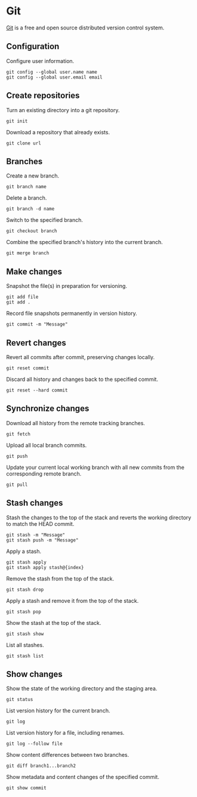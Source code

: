 # Git

[Git](https://git-scm.com/) is a free and open source distributed version control system.

## Configuration

Configure user information.
```
git config --global user.name name
git config --global user.email email
```

## Create repositories

Turn an existing directory into a git repository.
```
git init
```

Download a repository that already exists.
```
git clone url
```

## Branches

Create a new branch.
```
git branch name
```

Delete a branch.
```
git branch -d name
```

Switch to the specified branch.
```
git checkout branch
```

Combine the specified branch's history into the current branch.
```
git merge branch
```

## Make changes

Snapshot the file(s) in preparation for versioning.
```
git add file
git add .
```

Record file snapshots permanently in version history.
```
git commit -m "Message"
```

## Revert changes

Revert all commits after commit, preserving changes locally.
```
git reset commit
```

Discard all history and changes back to the specified commit.
```
git reset --hard commit
```

## Synchronize changes

Download all history from the remote tracking branches.
```
git fetch
```

Upload all local branch commits.
```
git push
```

Update your current local working branch with all new commits from the corresponding remote branch.
```
git pull
```

## Stash changes

Stash the changes to the top of the stack and reverts the working directory to match the HEAD commit.
```
git stash -m "Message"
git stash push -m "Message"
```

Apply a stash.
```
git stash apply
git stash apply stash@{index}
```

Remove the stash from the top of the stack.
```
git stash drop
```

Apply a stash and remove it from the top of the stack.
```
git stash pop
```

Show the stash at the top of the stack.
```
git stash show
```

List all stashes.
```
git stash list
```

## Show changes

Show the state of the working directory and the staging area.
```
git status
```

List version history for the current branch.
```
git log
```

List version history for a file, including renames.
```
git log --follow file
```

Show content differences between two branches.
```
git diff branch1...branch2
```

Show metadata and content changes of the specified commit.
```
git show commit
```